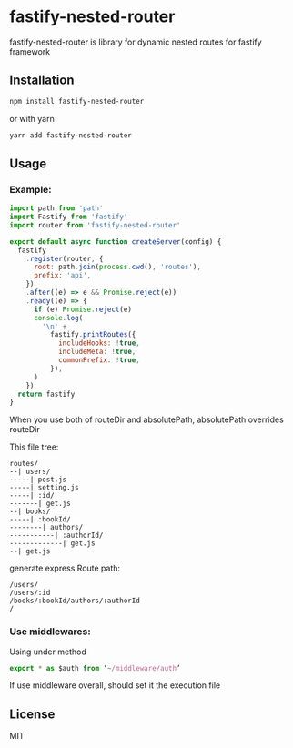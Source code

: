 
# fastify-nested-router

fastify-nested-router is library for dynamic nested routes for fastify framework 

## Installation

```sh
npm install fastify-nested-router
```
or with yarn
```sh
yarn add fastify-nested-router
```

## Usage

### Example:
```js
import path from 'path'
import Fastify from 'fastify'
import router from 'fastify-nested-router'

export default async function createServer(config) {
  fastify
    .register(router, {
      root: path.join(process.cwd(), 'routes'),
      prefix: 'api',
    })
    .after((e) => e && Promise.reject(e))
    .ready((e) => {
      if (e) Promise.reject(e)
      console.log(
        '\n' +
          fastify.printRoutes({
            includeHooks: !true,
            includeMeta: !true,
            commonPrefix: !true,
          }),
      )
    })
  return fastify
}
```
When you use both of routeDir and absolutePath, absolutePath overrides routeDir


This file tree:
```
routes/
--| users/
-----| post.js
-----| setting.js
-----| :id/
-------| get.js
--| books/
-----| :bookId/
--------| authors/
-----------| :authorId/
-------------| get.js
--| get.js
```

generate express Route path:
```
/users/
/users/:id
/books/:bookId/authors/:authorId
/
```
### Use middlewares:
Using under method
```js
export * as $auth from ‘~/middleware/auth’
```
If use middleware overall, should set it the execution file

## License
MIT